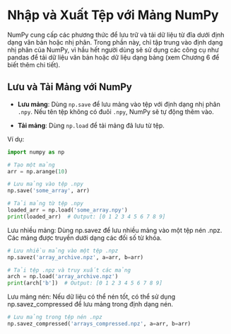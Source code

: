 # Nhập và Xuất Tệp với Mảng NumPy

NumPy cung cấp các phương thức để lưu trữ và tải dữ liệu từ đĩa dưới định dạng văn bản hoặc nhị phân. Trong phần này, chỉ tập trung vào định dạng nhị phân của NumPy, vì hầu hết người dùng sẽ sử dụng các công cụ như pandas để tải dữ liệu văn bản hoặc dữ liệu dạng bảng (xem Chương 6 để biết thêm chi tiết).

## Lưu và Tải Mảng với NumPy

- **Lưu mảng**: Dùng `np.save` để lưu mảng vào tệp với định dạng nhị phân `.npy`. Nếu tên tệp không có đuôi `.npy`, NumPy sẽ tự động thêm vào.

- **Tải mảng**: Dùng `np.load` để tải mảng đã lưu từ tệp.

Ví dụ:

```python
import numpy as np

# Tạo một mảng
arr = np.arange(10)

# Lưu mảng vào tệp .npy
np.save('some_array', arr)

# Tải mảng từ tệp .npy
loaded_arr = np.load('some_array.npy')
print(loaded_arr)  # Output: [0 1 2 3 4 5 6 7 8 9]
```
Lưu nhiều mảng: Dùng np.savez để lưu nhiều mảng vào một tệp nén .npz. Các mảng được truyền dưới dạng các đối số từ khóa.

```python
# Lưu nhiều mảng vào một tệp .npz
np.savez('array_archive.npz', a=arr, b=arr)

# Tải tệp .npz và truy xuất các mảng
arch = np.load('array_archive.npz')
print(arch['b'])  # Output: [0 1 2 3 4 5 6 7 8 9]
```
Lưu mảng nén: Nếu dữ liệu có thể nén tốt, có thể sử dụng np.savez_compressed để lưu mảng trong định dạng nén.
```python
# Lưu mảng trong tệp nén .npz
np.savez_compressed('arrays_compressed.npz', a=arr, b=arr)
```